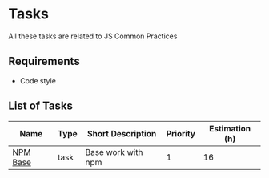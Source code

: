 # Tasks

All these tasks are related to JS Common Practices

## Requirements

* Code style

## List of Tasks

| Name                             | Type | Short Description  | Priority | Estimation (h) |
|----------------------------------|------|--------------------|----------|----------------|
| [NPM Base](./npm-base/readme.md) | task | Base work with npm | 1        | 16             |
